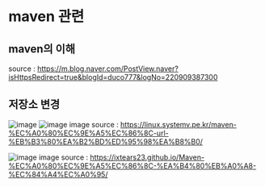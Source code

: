 # maven 관련
## maven의 이해
source : https://m.blog.naver.com/PostView.naver?isHttpsRedirect=true&blogId=duco777&logNo=220909387300 

## 저장소 변경
![image](https://user-images.githubusercontent.com/44331989/129295085-b9047a7e-0d0a-44ae-a9fb-9d2bfb186e61.png)
![image](https://user-images.githubusercontent.com/44331989/129295110-290d197f-80e7-4987-a565-f3908fd36b42.png)
image source : https://linux.systemv.pe.kr/maven-%EC%A0%80%EC%9E%A5%EC%86%8C-url-%EB%B3%80%EA%B2%BD%ED%95%98%EA%B8%B0/ <br>

![image](https://user-images.githubusercontent.com/44331989/129296298-f7a22636-840c-479f-93e8-26ee4be54e26.png)
image source : https://ixtears23.github.io/Maven-%EC%A0%80%EC%9E%A5%EC%86%8C-%EA%B4%80%EB%A0%A8-%EC%84%A4%EC%A0%95/

